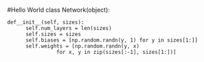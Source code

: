 #Hello World
class Network(object): 
    
    def__init__(self, sizes):
          self.num_layers = len(sizes)
          self.sizes = sizes
          self.biases = [np.random.randn(y, 1) for y in sizes[1:]]
          self.weights = [np.random.randn(y, x)
                    for x, y in zip(sizes[:-1], sizes[1:])]
